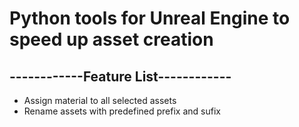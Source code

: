 # Python tools for Unreal Engine to speed up asset creation
## ------------Feature List------------
* Assign material to all selected assets
* Rename assets with predefined prefix and sufix